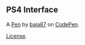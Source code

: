 PS4 Interface
-------------


A [Pen](https://codepen.io/baja87/pen/KKYbVbY) by [baja87](https://codepen.io/baja87) on [CodePen](https://codepen.io).

[License](https://codepen.io/license/pen/KKYbVbY).